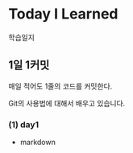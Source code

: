 # Today I Learned
학습일지

## 1일 1커밋
매일 적어도 1줄의 코드를 커밋한다.

Git의 사용법에 대해서 배우고 있습니다.

### (1) day1
* markdown
